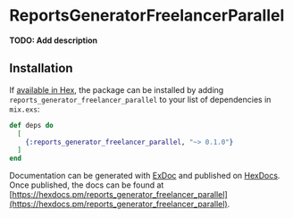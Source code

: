 # ReportsGeneratorFreelancerParallel

**TODO: Add description**

## Installation

If [available in Hex](https://hex.pm/docs/publish), the package can be installed
by adding `reports_generator_freelancer_parallel` to your list of dependencies in `mix.exs`:

```elixir
def deps do
  [
    {:reports_generator_freelancer_parallel, "~> 0.1.0"}
  ]
end
```

Documentation can be generated with [ExDoc](https://github.com/elixir-lang/ex_doc)
and published on [HexDocs](https://hexdocs.pm). Once published, the docs can
be found at [https://hexdocs.pm/reports_generator_freelancer_parallel](https://hexdocs.pm/reports_generator_freelancer_parallel).

